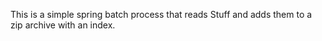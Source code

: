 This is a simple spring batch process that reads Stuff and adds them to a zip archive with an index.